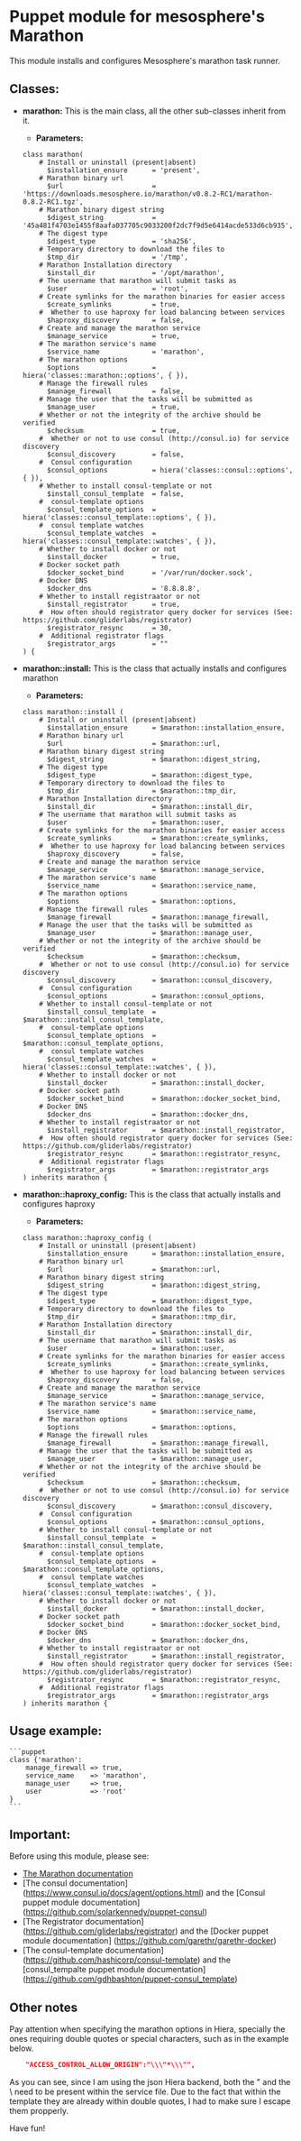 # Puppet module for mesosphere's Marathon #

This module installs and configures Mesosphere's marathon task runner.


## Classes:

* __marathon:__ This is the main class, all the other sub-classes inherit from it.
    * __Parameters:__ 
    ```puppet
    class marathon(
        # Install or uninstall (present|absent)
          $installation_ensure      = 'present',
        # Marathon binary url
          $url                      = 'https://downloads.mesosphere.io/marathon/v0.8.2-RC1/marathon-0.8.2-RC1.tgz',
        # Marathon binary digest string
          $digest_string            = '45a481f4703e1455f8aafa037705c9033200f2dc7f9d5e6414acde533d6cb935',
        # The digest type
          $digest_type              = 'sha256',
        # Temporary directory to download the files to
          $tmp_dir                  = '/tmp',
        # Marathon Installation directory
          $install_dir              = '/opt/marathon',
        # The username that marathon will submit tasks as
          $user                     = 'root',
        # Create symlinks for the marathon binaries for easier access
          $create_symlinks          = true,
        #  Whether to use haproxy for load balancing between services
          $haproxy_discovery        = false,
        # Create and manage the marathon service
          $manage_service           = true,
        # The marathon service's name
          $service_name             = 'marathon',
        # The marathon options
          $options                  = hiera('classes::marathon::options', { }),
        # Manage the firewall rules
          $manage_firewall          = false,
        # Manage the user that the tasks will be submitted as
          $manage_user              = true,
        # Whether or not the integrity of the archive should be verified
          $checksum                 = true,
        #  Whether or not to use consul (http://consul.io) for service discovery
          $consul_discovery         = false,
        #  Consul configuration
          $consul_options           = hiera('classes::consul::options',{ }),
        # Whether to install consul-template or not
          $install_consul_template  = false,
        #  consul-template options
          $consul_template_options  = hiera('classes::consul_template::options', { }),
        #  consul template watches
          $consul_template_watches  = hiera('classes::consul_template::watches', { }),
        # Whether to install docker or not
          $install_docker           = true,
        # Docker socket path
          $docker_socket_bind       = '/var/run/docker.sock',
        # Docker DNS
          $docker_dns               = '8.8.8.8',
        # Whether to install registraator or not
          $install_registrator      = true,
        #  How often should registrator query docker for services (See: https://github.com/gliderlabs/registrator)
          $registrator_resync       = 30,
        #  Additional registrator flags
          $registrator_args         = ""
    ) {
    ```
    
* __marathon::install:__ This is the class that actually installs and configures marathon
    * __Parameters:__
    ```puppet
    class marathon::install (
        # Install or uninstall (present|absent)
          $installation_ensure      = $marathon::installation_ensure,
        # Marathon binary url
          $url                      = $marathon::url,
        # Marathon binary digest string
          $digest_string            = $marathon::digest_string,
        # The digest type
          $digest_type              = $marathon::digest_type,
        # Temporary directory to download the files to
          $tmp_dir                  = $marathon::tmp_dir,
        # Marathon Installation directory
          $install_dir              = $marathon::install_dir,
        # The username that marathon will submit tasks as
          $user                     = $marathon::user,
        # Create symlinks for the marathon binaries for easier access
          $create_symlinks          = $marathon::create_symlinks,
        #  Whether to use haproxy for load balancing between services
          $haproxy_discovery        = false,
        # Create and manage the marathon service
          $manage_service           = $marathon::manage_service,
        # The marathon service's name
          $service_name             = $marathon::service_name,
        # The marathon options
          $options                  = $marathon::options,
        # Manage the firewall rules
          $manage_firewall          = $marathon::manage_firewall,
        # Manage the user that the tasks will be submitted as
          $manage_user              = $marathon::manage_user,
        # Whether or not the integrity of the archive should be verified
          $checksum                 = $marathon::checksum,
        #  Whether or not to use consul (http://consul.io) for service discovery
          $consul_discovery         = $marathon::consul_discovery,
        #  Consul configuration
          $consul_options           = $marathon::consul_options,
        # Whether to install consul-template or not
          $install_consul_template  = $marathon::install_consul_template,
        #  consul-template options
          $consul_template_options  = $marathon::consul_template_options,
        #  consul template watches
          $consul_template_watches  = hiera('classes::consul_template::watches', { }),
        # Whether to install docker or not
          $install_docker           = $marathon::install_docker,
        # Docker socket path
          $docker_socket_bind       = $marathon::docker_socket_bind,
        # Docker DNS
          $docker_dns               = $marathon::docker_dns,
        # Whether to install registraator or not
          $install_registrator      = $marathon::install_registrator,
        #  How often should registrator query docker for services (See: https://github.com/gliderlabs/registrator)
          $registrator_resync       = $marathon::registrator_resync,
        #  Additional registrator flags
          $registrator_args         = $marathon::registrator_args
    ) inherits marathon {
    ```

* __marathon::haproxy_config:__ This is the class that actually installs and configures haproxy
    * __Parameters:__
    ```puppet
    class marathon::haproxy_config (
        # Install or uninstall (present|absent)
          $installation_ensure      = $marathon::installation_ensure,
        # Marathon binary url
          $url                      = $marathon::url,
        # Marathon binary digest string
          $digest_string            = $marathon::digest_string,
        # The digest type
          $digest_type              = $marathon::digest_type,
        # Temporary directory to download the files to
          $tmp_dir                  = $marathon::tmp_dir,
        # Marathon Installation directory
          $install_dir              = $marathon::install_dir,
        # The username that marathon will submit tasks as
          $user                     = $marathon::user,
        # Create symlinks for the marathon binaries for easier access
          $create_symlinks          = $marathon::create_symlinks,
        #  Whether to use haproxy for load balancing between services
          $haproxy_discovery        = false,
        # Create and manage the marathon service
          $manage_service           = $marathon::manage_service,
        # The marathon service's name
          $service_name             = $marathon::service_name,
        # The marathon options
          $options                  = $marathon::options,
        # Manage the firewall rules
          $manage_firewall          = $marathon::manage_firewall,
        # Manage the user that the tasks will be submitted as
          $manage_user              = $marathon::manage_user,
        # Whether or not the integrity of the archive should be verified
          $checksum                 = $marathon::checksum,
        #  Whether or not to use consul (http://consul.io) for service discovery
          $consul_discovery         = $marathon::consul_discovery,
        #  Consul configuration
          $consul_options           = $marathon::consul_options,
        # Whether to install consul-template or not
          $install_consul_template  = $marathon::install_consul_template,
        #  consul-template options
          $consul_template_options  = $marathon::consul_template_options,
        #  consul template watches
          $consul_template_watches  = hiera('classes::consul_template::watches', { }),
        # Whether to install docker or not
          $install_docker           = $marathon::install_docker,
        # Docker socket path
          $docker_socket_bind       = $marathon::docker_socket_bind,
        # Docker DNS
          $docker_dns               = $marathon::docker_dns,
        # Whether to install registraator or not
          $install_registrator      = $marathon::install_registrator,
        #  How often should registrator query docker for services (See: https://github.com/gliderlabs/registrator)
          $registrator_resync       = $marathon::registrator_resync,
        #  Additional registrator flags
          $registrator_args         = $marathon::registrator_args
    ) inherits marathon {
    ```
    
## Usage example:
    ```puppet
    class {'marathon':
        manage_firewall => true,
        service_name    => 'marathon',
        manage_user     => true,
        user            => 'root'
    }
    ```
## Important:
Before using this module, please see:
 * [The Marathon documentation](https://mesosphere.github.io/marathon/docs/command-line-flags.html)
 * [The consul documentation] (https://www.consul.io/docs/agent/options.html) and the [Consul puppet module documentation] (https://github.com/solarkennedy/puppet-consul)
 * [The Registrator documentation] (https://github.com/gliderlabs/registrator) and the [Docker puppet module documentation] (https://github.com/garethr/garethr-docker)
 * [The consul-template documentation] (https://github.com/hashicorp/consul-template) and the [consul_tempalte puppet module documentation] (https://github.com/gdhbashton/puppet-consul_template)

## Other notes

Pay attention when specifying the marathon options in Hiera, specially the ones requiring double quotes or special characters,
such as in the example below.
```json
    "ACCESS_CONTROL_ALLOW_ORIGIN":"\\\"*\\\"",
```

As you can see, since I am using the json Hiera backend, both the " and the \ need to be present within the service file.
Due to the fact that within the template they are already within double quotes, I had to make sure I escape them propperly.

Have fun!